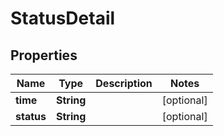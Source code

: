 

# StatusDetail


## Properties

| Name | Type | Description | Notes |
|------------ | ------------- | ------------- | -------------|
|**time** | **String** |  |  [optional] |
|**status** | **String** |  |  [optional] |



